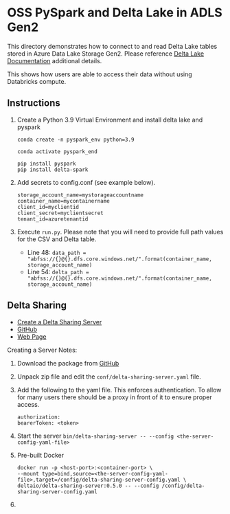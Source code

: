 # OSS PySpark and Delta Lake in ADLS Gen2

This directory demonstrates how to connect to and read Delta Lake tables stored in Azure Data Lake Storage Gen2. Please reference [Delta Lake Documentation](https://docs.delta.io/latest/delta-storage.html#azure-data-lake-storage-gen2) additional details.  

This shows how users are able to access their data without using Databricks compute.  

## Instructions 

1. Create a Python 3.9 Virtual Environment and install delta lake and pyspark
    ```
    conda create -n pyspark_env python=3.9

    conda activate pyspark_end

    pip install pyspark 
    pip install delta-spark 
    ```

1. Add secrets to config.conf (see example below). 
    ```
    storage_account_name=mystorageaccountname
    container_name=mycontainername
    client_id=myclientid
    client_secret=myclientsecret
    tenant_id=azuretenantid
    ```

1. Execute `run.py`. Please note that you will need to provide full path values for the CSV and Delta table. 
    - Line 48: `data_path = "abfss://{}@{}.dfs.core.windows.net/".format(container_name, storage_account_name)` 
    - Line 54: `delta_path = "abfss://{}@{}.dfs.core.windows.net/".format(container_name, storage_account_name)` 


## Delta Sharing 

- [Create a Delta Sharing Server](https://github.com/delta-io/delta-sharing#delta-sharing-reference-server)  
- [GitHub](https://github.com/delta-io/delta-sharing)
- [Web Page](https://delta.io/sharing)


Creating a Server Notes:
1. Download the package from [GitHub](https://github.com/delta-io/delta-sharing/releases)
1. Unpack zip file and edit the `conf/delta-sharing-server.yaml` file. 
1. Add the following to the yaml file. This enforces authentication. To allow for many users there should be a proxy in front of it to ensure proper access. 
    ```
    authorization:
    bearerToken: <token>
    ```
1. Start the server `bin/delta-sharing-server -- --config <the-server-config-yaml-file>`  
1. Pre-built Docker 
    ```
    docker run -p <host-port>:<container-port> \
    --mount type=bind,source=<the-server-config-yaml-file>,target=/config/delta-sharing-server-config.yaml \
    deltaio/delta-sharing-server:0.5.0 -- --config /config/delta-sharing-server-config.yaml
    ```

1. 